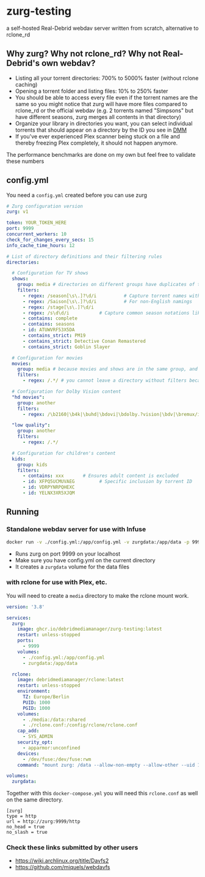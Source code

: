 # zurg-testing

a self-hosted Real-Debrid webdav server written from scratch, alternative to rclone_rd

## Why zurg? Why not rclone_rd? Why not Real-Debrid's own webdav?

- Listing all your torrent directories: 700% to 5000% faster (without rclone caching)
- Opening a torrent folder and listing files: 10% to 250% faster
- You should be able to access every file even if the torrent names are the same so you might notice that zurg will have more files compared to rclone_rd or the official webdav (e.g. 2 torrents named "Simpsons" but have different seasons, zurg merges all contents in that directory)
- Organize your library in directories you want, you can select individual torrents that should appear on a directory by the ID you see in [DMM](https://debridmediamanager.com/)
- If you've ever experienced Plex scanner being stuck on a file and thereby freezing Plex completely, it should not happen anymore.

The performance benchmarks are done on my own but feel free to validate these numbers

## config.yml

You need a `config.yml` created before you can use zurg

```yaml
# Zurg configuration version
zurg: v1

token: YOUR_TOKEN_HERE
port: 9999
concurrent_workers: 10
check_for_changes_every_secs: 15
info_cache_time_hours: 12

# List of directory definitions and their filtering rules
directories:

  # Configuration for TV shows
  shows:
    group: media # directories on different groups have duplicates of the same torrent
    filters:
      - regex: /season[\s\.]?\d/i          # Capture torrent names with the term 'season' in any case
      - regex: /Saison[\s\.]?\d/i          # For non-English namings
      - regex: /stage[\s\.]?\d/i
      - regex: /s\d\d/i           # Capture common season notations like S01, S02, etc.
      - contains: complete
      - contains: seasons
      - id: ATUWVRF53X5DA
      - contains_strict: PM19
      - contains_strict: Detective Conan Remastered
      - contains_strict: Goblin Slayer

  # Configuration for movies
  movies:
    group: media # because movies and shows are in the same group, and shows come first before movies, all torrents that doesn't fall into shows will fall into movies
    filters:
      - regex: /.*/ # you cannot leave a directory without filters because it will not have any torrents in it

  # Configuration for Dolby Vision content
  "hd movies":
    group: another
    filters:
      - regex: /\b2160|\b4k|\buhd|\bdovi|\bdolby.?vision|\bdv|\bremux/i     # Matches abbreviations of 'dolby vision'

  "low quality":
    group: another
    filters:
      - regex: /.*/

  # Configuration for children's content
  kids:
    group: kids
    filters:
      - contains: xxx       # Ensures adult content is excluded
      - id: XFPQ5UCMUVAEG         # Specific inclusion by torrent ID
      - id: VDRPYNRPQHEXC
      - id: YELNX3XR5XJQM

```

## Running

### Standalone webdav server for use with Infuse

```bash
docker run -v ./config.yml:/app/config.yml -v zurgdata:/app/data -p 9999:9999 ghcr.io/debridmediamanager/zurg-testing:latest
```

- Runs zurg on port 9999 on your localhost
- Make sure you have config.yml on the current directory
- It creates a `zurgdata` volume for the data files

### with rclone for use with Plex, etc.

You will need to create a `media` directory to make the rclone mount work.

```yaml
version: '3.8'

services:
  zurg:
    image: ghcr.io/debridmediamanager/zurg-testing:latest
    restart: unless-stopped
    ports:
      - 9999
    volumes:
      - ./config.yml:/app/config.yml
      - zurgdata:/app/data

  rclone:
    image: debridmediamanager/rclone:latest
    restart: unless-stopped
    environment:
      TZ: Europe/Berlin
      PUID: 1000
      PGID: 1000
    volumes:
      - ./media:/data:rshared
      - ./rclone.conf:/config/rclone/rclone.conf
    cap_add:
      - SYS_ADMIN
    security_opt:
      - apparmor:unconfined
    devices:
      - /dev/fuse:/dev/fuse:rwm
    command: "mount zurg: /data --allow-non-empty --allow-other --uid 1000 --gid 1000 --dir-cache-time 1s --read-only"

volumes:
  zurgdata:
```

Together with this `docker-compose.yml` you will need this `rclone.conf` as well on the same directory.

```
[zurg]
type = http
url = http://zurg:9999/http
no_head = true
no_slash = true

```

### Check these links submitted by other users

- https://wiki.archlinux.org/title/Davfs2
- https://github.com/miquels/webdavfs
